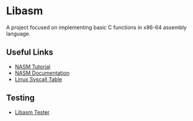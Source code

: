 # Libasm

A project focused on implementing basic C functions in x86-64 assembly language.

## Useful Links
- [NASM Tutorial](https://cs.lmu.edu/~ray/notes/nasmtutorial/)
- [NASM Documentation](https://www.nasm.us/doc/)
- [Linux Syscall Table](https://blog.rchapman.org/posts/Linux_System_Call_Table_for_x86_64/)

## Testing

- [Libasm Tester](https://github.com/JonathanDUFOUR/libasm_tester)
